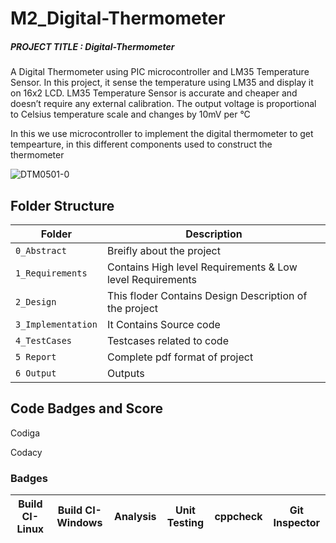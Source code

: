 # M2_Digital-Thermometer
##### PROJECT TITLE : Digital-Thermometer
A Digital Thermometer using PIC microcontroller and LM35 Temperature Sensor. In this project, it sense the temperature using LM35 and display it on 16x2 LCD. LM35 Temperature Sensor is accurate and cheaper and doesn’t require any external calibration. The output voltage is proportional to Celsius temperature scale and changes by 10mV per °C

In this we use microcontroller to implement the digital thermometer to get tempearture, in this different components used to construct the thermometer

![DTM0501-0](https://user-images.githubusercontent.com/101176652/164695563-284ab8d2-b00e-424d-a0ba-06ffe263450c.jpg)

## Folder Structure
|Folder             | Description |
|-------------------| -----------------------------------------|
| `0_Abstract`      | Breifly about the project |
| `1_Requirements`  | Contains High level Requirements & Low level Requirements  |
| `2_Design`        | This floder Contains Design Description of the project |
| `3_Implementation`| It Contains Source code |
| `4_TestCases`     | Testcases related to code |
| `5 Report`        | Complete pdf format of project |
| `6 Output`        | Outputs |

## Code Badges and Score

Codiga



Codacy


### Badges
|Build CI-Linux|Build CI-Windows|Analysis|Unit Testing |cppcheck|Git Inspector|
|:--:|:--:|:--:|:--:|:--:|:--:|
